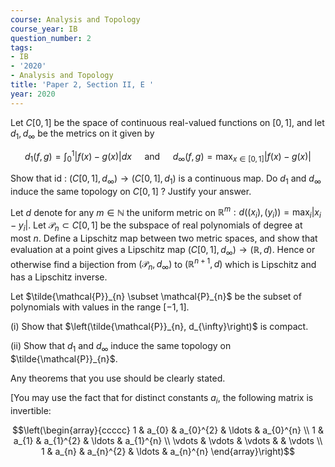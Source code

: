 ```yaml
---
course: Analysis and Topology
course_year: IB
question_number: 2
tags:
- IB
- '2020'
- Analysis and Topology
title: 'Paper 2, Section II, E '
year: 2020
---
```




Let $C[0,1]$ be the space of continuous real-valued functions on $[0,1]$, and let $d_{1}, d_{\infty}$ be the metrics on it given by

$$d_{1}(f, g)=\int_{0}^{1}|f(x)-g(x)| d x \quad \text { and } \quad d_{\infty}(f, g)=\max _{x \in[0,1]}|f(x)-g(x)|$$

Show that id : $\left(C[0,1], d_{\infty}\right) \rightarrow\left(C[0,1], d_{1}\right)$ is a continuous map. Do $d_{1}$ and $d_{\infty}$ induce the same topology on $C[0,1]$ ? Justify your answer.

Let $d$ denote for any $m \in \mathbb{N}$ the uniform metric on $\mathbb{R}^{m}: d\left(\left(x_{i}\right),\left(y_{i}\right)\right)=\max _{i}\left|x_{i}-y_{i}\right|$. Let $\mathcal{P}_{n} \subset C[0,1]$ be the subspace of real polynomials of degree at most $n$. Define a Lipschitz map between two metric spaces, and show that evaluation at a point gives a Lipschitz map $\left(C[0,1], d_{\infty}\right) \rightarrow(\mathbb{R}, d)$. Hence or otherwise find a bijection from $\left(\mathcal{P}_{n}, d_{\infty}\right)$ to $\left(\mathbb{R}^{n+1}, d\right)$ which is Lipschitz and has a Lipschitz inverse.

Let $\tilde{\mathcal{P}}_{n} \subset \mathcal{P}_{n}$ be the subset of polynomials with values in the range $[-1,1]$.

(i) Show that $\left(\tilde{\mathcal{P}}_{n}, d_{\infty}\right)$ is compact.

(ii) Show that $d_{1}$ and $d_{\infty}$ induce the same topology on $\tilde{\mathcal{P}}_{n}$.

Any theorems that you use should be clearly stated.

[You may use the fact that for distinct constants $a_{i}$, the following matrix is invertible:

$$\left(\begin{array}{ccccc}
1 & a_{0} & a_{0}^{2} & \ldots & a_{0}^{n} \\
1 & a_{1} & a_{1}^{2} & \ldots & a_{1}^{n} \\
\vdots & \vdots & \vdots & & \vdots \\
1 & a_{n} & a_{n}^{2} & \ldots & a_{n}^{n}
\end{array}\right)$$
